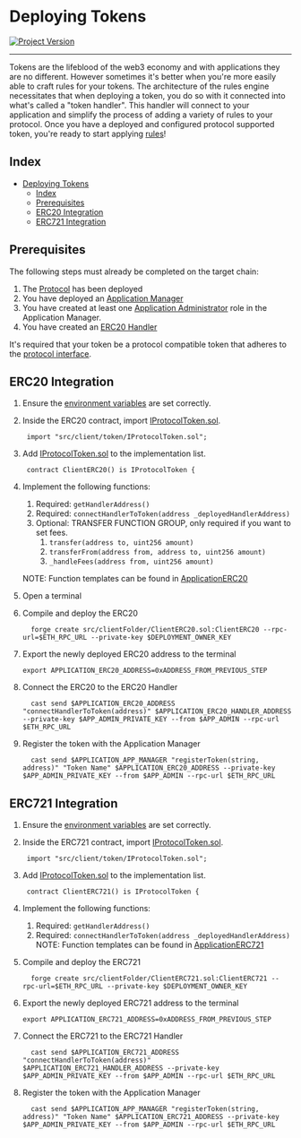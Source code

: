 # Deploying Tokens 
[![Project Version][version-image]][version-url]

---

Tokens are the lifeblood of the web3 economy and with applications they are no different. However sometimes it's better when you're more easily able to craft rules for your tokens. The architecture of the rules engine necessitates that when deploying a token, you do so with it connected into what's called a "token handler". This handler will connect to your application and simplify the process of adding a variety of rules to your protocol. Once you have a deployed and configured protocol supported token, you're ready to start applying [rules](../rules/README.md)!

## Index

- [Deploying Tokens](#deploying-tokens)
  - [Index](#index)
  - [Prerequisites](#prerequisites)
  - [ERC20 Integration](#erc20-integration)
  - [ERC721 Integration](#erc721-integration)


## Prerequisites

The following steps must already be completed on the target chain:

1. The [Protocol](./DEPLOY-PROTOCOL.md) has been deployed
2. You have deployed an [Application Manager](./DEPLOY-APPMANAGER.md)
3. You have created at least one [Application Administrator](../permissions/ADMIN-ROLES.md) role in the Application Manager.
4. You have created an [ERC20 Handler](./DEPLOY-TOKEN-HANDLERS.md)

It's required that your token be a protocol compatible token that adheres to the [protocol interface](../../../src/client/token/IProtocolToken.sol). 


## ERC20 Integration

1. Ensure the [environment variables][environment-url] are set correctly. 

2. Inside the ERC20 contract, import [IProtocolToken.sol](../../../src/client/token/IProtocolToken.sol).
   ```
    import "src/client/token/IProtocolToken.sol";       
   ``` 
3. Add [IProtocolToken.sol](../../../src/client/token/IProtocolToken.sol) to the implementation list.
   ```
    contract ClientERC20() is IProtocolToken {       
   ``` 
4. Implement the following functions: 
   1. Required: ```getHandlerAddress()```
   2. Required: ```connectHandlerToToken(address _deployedHandlerAddress)```
   3. Optional: TRANSFER FUNCTION GROUP, only required if you want to set fees.
      1. ```transfer(address to, uint256 amount)```
      2. ```transferFrom(address from, address to, uint256 amount)```
      3. ```_handleFees(address from, uint256 amount)```
   
   NOTE: Function templates can be found in [ApplicationERC20](../../../src/example/ERC20/ApplicationERC20.sol)
5. Open a terminal
6. Compile and deploy the ERC20
   ```
     forge create src/clientFolder/ClientERC20.sol:ClientERC20 --rpc-url=$ETH_RPC_URL --private-key $DEPLOYMENT_OWNER_KEY
   ```
7. Export the newly deployed ERC20 address to the terminal
   ```
   export APPLICATION_ERC20_ADDRESS=0xADDRESS_FROM_PREVIOUS_STEP
   ```
8. Connect the ERC20 to the ERC20 Handler
   ```
     cast send $APPLICATION_ERC20_ADDRESS "connectHandlerToToken(address)" $APPLICATION_ERC20_HANDLER_ADDRESS --private-key $APP_ADMIN_PRIVATE_KEY --from $APP_ADMIN --rpc-url $ETH_RPC_URL
   ```
9. Register the token with the Application Manager
   ```
     cast send $APPLICATION_APP_MANAGER "registerToken(string, address)" "Token Name" $APPLICATION_ERC20_ADDRESS --private-key $APP_ADMIN_PRIVATE_KEY --from $APP_ADMIN --rpc-url $ETH_RPC_URL
   ```

## ERC721 Integration

1. Ensure the [environment variables][environment-url] are set correctly. 

2. Inside the ERC721 contract, import [IProtocolToken.sol](../../../src/client/token/IProtocolToken.sol).
   ```
    import "src/client/token/IProtocolToken.sol";       
   ``` 
3. Add [IProtocolToken.sol](../../../src/client/token/IProtocolToken.sol) to the implementation list.
   ```
    contract ClientERC721() is IProtocolToken {       
   ``` 
4. Implement the following functions: 
   1. Required: ```getHandlerAddress()```
   2. Required: ```connectHandlerToToken(address _deployedHandlerAddress)``` 
   NOTE: Function templates can be found in [ApplicationERC721](../../../src/example/ERC721/ApplicationERC721.sol)
5. Compile and deploy the ERC721
   ```
     forge create src/clientFolder/ClientERC721.sol:ClientERC721 --rpc-url=$ETH_RPC_URL --private-key $DEPLOYMENT_OWNER_KEY
   ```
6. Export the newly deployed ERC721 address to the terminal
   ```
   export APPLICATION_ERC721_ADDRESS=0xADDRESS_FROM_PREVIOUS_STEP
   ```
7. Connect the ERC721 to the ERC721 Handler
   ```
     cast send $APPLICATION_ERC721_ADDRESS "connectHandlerToToken(address)" $APPLICATION_ERC721_HANDLER_ADDRESS --private-key $APP_ADMIN_PRIVATE_KEY --from $APP_ADMIN --rpc-url $ETH_RPC_URL
   ```
8. Register the token with the Application Manager
   ```
     cast send $APPLICATION_APP_MANAGER "registerToken(string, address)" "Token Name" $APPLICATION_ERC721_ADDRESS --private-key $APP_ADMIN_PRIVATE_KEY --from $APP_ADMIN --rpc-url $ETH_RPC_URL
   ```

<!-- These are the body links -->
[ERC721-url]: https://eips.ethereum.org/EIPS/eip-721
[environment-url]: ./SET-ENVIRONMENT.md
[customizations-url]: ../rules/CUSTOMIZATIONS.md

<!-- These are the header links -->
[version-image]: https://img.shields.io/badge/Version-1.3.1-brightgreen?style=for-the-badge&logo=appveyor
[version-url]: https://github.com/thrackle-io/rules-engine